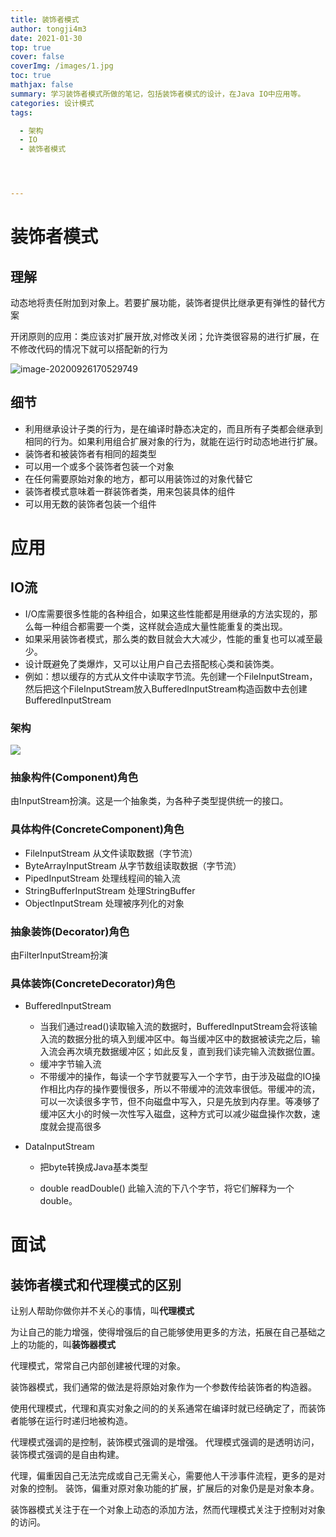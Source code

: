 ```yaml
---
title: 装饰者模式
author: tongji4m3
date: 2021-01-30
top: true
cover: false
coverImg: /images/1.jpg
toc: true
mathjax: false
summary: 学习装饰者模式所做的笔记，包括装饰者模式的设计，在Java IO中应用等。
categories: 设计模式
tags:

  - 架构
  - IO
  - 装饰者模式




---
```




# 装饰者模式

## 理解

动态地将责任附加到对象上。若要扩展功能，装饰者提供比继承更有弹性的替代方案

开闭原则的应用：类应该对扩展开放,对修改关闭；允许类很容易的进行扩展，在不修改代码的情况下就可以搭配新的行为



![image-20200926170529749](https://tongji4m3.oss-cn-beijing.aliyuncs.com/image-20200926170529749.png)

## 细节

+ 利用继承设计子类的行为，是在编译时静态决定的，而且所有子类都会继承到相同的行为。如果利用组合扩展对象的行为，就能在运行时动态地进行扩展。
+ 装饰者和被装饰者有相同的超类型
+ 可以用一个或多个装饰者包装一个对象
+ 在任何需要原始对象的地方，都可以用装饰过的对象代替它
+ 装饰者模式意味着一群装饰者类，用来包装具体的组件
+ 可以用无数的装饰者包装一个组件

# 应用

## IO流

+ I/O库需要很多性能的各种组合，如果这些性能都是用继承的方法实现的，那么每一种组合都需要一个类，这样就会造成大量性能重复的类出现。
+ 如果采用装饰者模式，那么类的数目就会大大减少，性能的重复也可以减至最少。
+ 设计既避免了类爆炸，又可以让用户自己去搭配核心类和装饰类。
+ 例如：想以缓存的方式从文件中读取字节流。先创建一个FileInputStream，然后把这个FileInputStream放入BufferedInputStream构造函数中去创建BufferedInputStream

### 架构

![](https://tongji2021.oss-cn-shanghai.aliyuncs.com/img/720290-36c8d9a6e8f77e51.png)

### 抽象构件(Component)角色

由InputStream扮演。这是一个抽象类，为各种子类型提供统一的接口。

### 具体构件(ConcreteComponent)角色

+ FileInputStream 从文件读取数据（字节流）
+ ByteArrayInputStream 从字节数组读取数据（字节流）
+ PipedInputStream 处理线程间的输入流
+ StringBufferInputStream 处理StringBuffer
+ ObjectInputStream 处理被序列化的对象

### 抽象装饰(Decorator)角色

由FilterInputStream扮演

### 具体装饰(ConcreteDecorator)角色

+ BufferedInputStream

    + 当我们通过read()读取输入流的数据时，BufferedInputStream会将该输入流的数据分批的填入到缓冲区中。每当缓冲区中的数据被读完之后，输入流会再次填充数据缓冲区；如此反复，直到我们读完输入流数据位置。
    + 缓冲字节输入流
    + 不带缓冲的操作，每读一个字节就要写入一个字节，由于涉及磁盘的IO操作相比内存的操作要慢很多，所以不带缓冲的流效率很低。带缓冲的流，可以一次读很多字节，但不向磁盘中写入，只是先放到内存里。等凑够了缓冲区大小的时候一次性写入磁盘，这种方式可以减少磁盘操作次数，速度就会提高很多

+ DataInputStream

    + 把byte转换成Java基本类型

    +  double readDouble() 此输入流的下八个字节，将它们解释为一个 double。


# 面试

## 装饰者模式和代理模式的区别

让别人帮助你做你并不关心的事情，叫**代理模式**

为让自己的能力增强，使得增强后的自己能够使用更多的方法，拓展在自己基础之上的功能的，叫**装饰器模式**





代理模式，常常自己内部创建被代理的对象。

装饰器模式，我们通常的做法是将原始对象作为一个参数传给装饰者的构造器。



使用代理模式，代理和真实对象之间的的关系通常在编译时就已经确定了，而装饰者能够在运行时递归地被构造。  

代理模式强调的是控制，装饰模式强调的是增强。
代理模式强调的是透明访问，装饰模式强调的是自由构建。

代理，偏重因自己无法完成或自己无需关心，需要他人干涉事件流程，更多的是对对象的控制。
装饰，偏重对原对象功能的扩展，扩展后的对象仍是是对象本身。

装饰器模式关注于在一个对象上动态的添加方法，然而代理模式关注于控制对对象的访问。